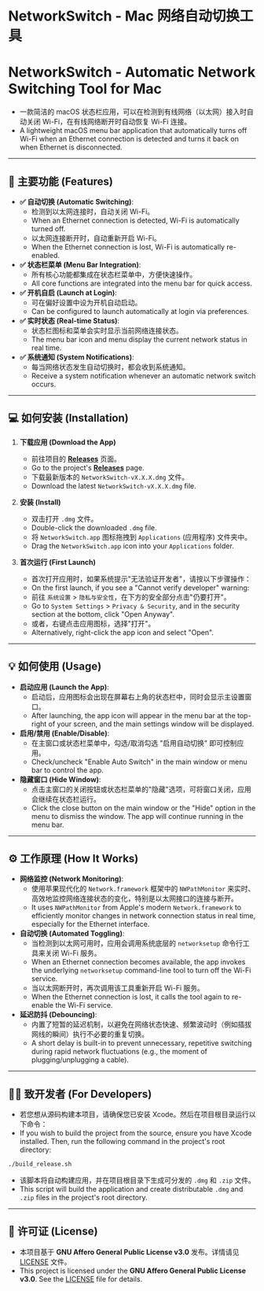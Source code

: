 # NetworkSwitch - Mac 网络自动切换工具
# NetworkSwitch - Automatic Network Switching Tool for Mac

- 一款简洁的 macOS 状态栏应用，可以在检测到有线网络（以太网）接入时自动关闭 Wi-Fi，在有线网络断开时自动恢复 Wi-Fi 连接。
- A lightweight macOS menu bar application that automatically turns off Wi-Fi when an Ethernet connection is detected and turns it back on when Ethernet is disconnected.

---

## 🚀 主要功能 (Features)

- **✅ 自动切换 (Automatic Switching)**:
  - 检测到以太网连接时，自动关闭 Wi-Fi。
  - When an Ethernet connection is detected, Wi-Fi is automatically turned off.
  - 以太网连接断开时，自动重新开启 Wi-Fi。
  - When the Ethernet connection is lost, Wi-Fi is automatically re-enabled.
- **✅ 状态栏菜单 (Menu Bar Integration)**:
  - 所有核心功能都集成在状态栏菜单中，方便快速操作。
  - All core functions are integrated into the menu bar for quick access.
- **✅ 开机自启 (Launch at Login)**:
  - 可在偏好设置中设为开机自动启动。
  - Can be configured to launch automatically at login via preferences.
- **✅ 实时状态 (Real-time Status)**:
  - 状态栏图标和菜单会实时显示当前网络连接状态。
  - The menu bar icon and menu display the current network status in real time.
- **✅ 系统通知 (System Notifications)**:
  - 每当网络状态发生自动切换时，都会收到系统通知。
  - Receive a system notification whenever an automatic network switch occurs.

---

## 💻 如何安装 (Installation)

1. **下载应用 (Download the App)**
   - 前往项目的 [**Releases**](https://github.com/lvxinyan/NetworkSwitch/releases) 页面。
   - Go to the project's [**Releases**](https://github.com/lvxinyan/NetworkSwitch/releases) page.
   - 下载最新版本的 `NetworkSwitch-vX.X.X.dmg` 文件。
   - Download the latest `NetworkSwitch-vX.X.X.dmg` file.

2. **安装 (Install)**
   - 双击打开 `.dmg` 文件。
   - Double-click the downloaded `.dmg` file.
   - 将 `NetworkSwitch.app` 图标拖拽到 `Applications` (应用程序) 文件夹中。
   - Drag the `NetworkSwitch.app` icon into your `Applications` folder.

3. **首次运行 (First Launch)**
   - 首次打开应用时，如果系统提示"无法验证开发者"，请按以下步骤操作：
   - On the first launch, if you see a "Cannot verify developer" warning:
   - 前往 `系统设置` > `隐私与安全性`，在下方的安全部分点击"仍要打开"。
   - Go to `System Settings` > `Privacy & Security`, and in the security section at the bottom, click "Open Anyway".
   - 或者，右键点击应用图标，选择"打开"。
   - Alternatively, right-click the app icon and select "Open".

---

## 💡 如何使用 (Usage)

- **启动应用 (Launch the App)**:
  - 启动后，应用图标会出现在屏幕右上角的状态栏中，同时会显示主设置窗口。
  - After launching, the app icon will appear in the menu bar at the top-right of your screen, and the main settings window will be displayed.
- **启用/禁用 (Enable/Disable)**:
  - 在主窗口或状态栏菜单中，勾选/取消勾选 "启用自动切换" 即可控制应用。
  - Check/uncheck "Enable Auto Switch" in the main window or menu bar to control the app.
- **隐藏窗口 (Hide Window)**:
  - 点击主窗口的关闭按钮或状态栏菜单的"隐藏"选项，可将窗口关闭，应用会继续在状态栏运行。
  - Click the close button on the main window or the "Hide" option in the menu to dismiss the window. The app will continue running in the menu bar.

---

## ⚙️ 工作原理 (How It Works)

- **网络监控 (Network Monitoring)**:
  - 使用苹果现代化的 `Network.framework` 框架中的 `NWPathMonitor` 来实时、高效地监控网络连接状态的变化，特别是以太网接口的连接与断开。
  - It uses `NWPathMonitor` from Apple's modern `Network.framework` to efficiently monitor changes in network connection status in real time, especially for the Ethernet interface.
- **自动切换 (Automated Toggling)**:
  - 当检测到以太网可用时，应用会调用系统底层的 `networksetup` 命令行工具来关闭 Wi-Fi 服务。
  - When an Ethernet connection becomes available, the app invokes the underlying `networksetup` command-line tool to turn off the Wi-Fi service.
  - 当以太网断开时，再次调用该工具重新开启 Wi-Fi 服务。
  - When the Ethernet connection is lost, it calls the tool again to re-enable the Wi-Fi service.
- **延迟防抖 (Debouncing)**:
  - 内置了短暂的延迟机制，以避免在网络状态快速、频繁波动时（例如插拔网线的瞬间）执行不必要的重复切换。
  - A short delay is built-in to prevent unnecessary, repetitive switching during rapid network fluctuations (e.g., the moment of plugging/unplugging a cable).

---

## 👨‍💻 致开发者 (For Developers)

- 若您想从源码构建本项目，请确保您已安装 Xcode。然后在项目根目录运行以下命令：
- If you wish to build the project from the source, ensure you have Xcode installed. Then, run the following command in the project's root directory:

```bash
./build_release.sh
```
- 该脚本将自动构建应用，并在项目根目录下生成可分发的 `.dmg` 和 `.zip` 文件。
- This script will build the application and create distributable `.dmg` and `.zip` files in the project's root directory.

---

## 📄 许可证 (License)

- 本项目基于 **GNU Affero General Public License v3.0** 发布。详情请见 [LICENSE](LICENSE) 文件。
- This project is licensed under the **GNU Affero General Public License v3.0**. See the [LICENSE](LICENSE) file for details. 